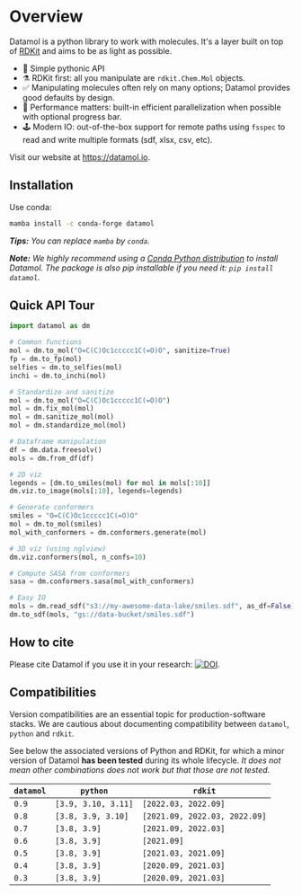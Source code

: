 # Overview

Datamol is a python library to work with molecules. It's a layer built on top of [RDKit](https://www.rdkit.org/) and aims to be as light as possible.

- 🐍 Simple pythonic API
- ⚗️ RDKit first: all you manipulate are `rdkit.Chem.Mol` objects.
- ✅ Manipulating molecules often rely on many options; Datamol provides good defaults by design.
- 🧠 Performance matters: built-in efficient parallelization when possible with optional progress bar.
- 🕹️ Modern IO: out-of-the-box support for remote paths using `fsspec` to read and write multiple formats (sdf, xlsx, csv, etc).

Visit our website at https://datamol.io.

## Installation

Use conda:

```bash
mamba install -c conda-forge datamol
```

_**Tips:** You can replace `mamba` by `conda`._

_**Note:** We highly recommend using a [Conda Python distribution](https://github.com/conda-forge/miniforge) to install Datamol. The package is also pip installable if you need it: `pip install datamol`._

## Quick API Tour

```python
import datamol as dm

# Common functions
mol = dm.to_mol("O=C(C)Oc1ccccc1C(=O)O", sanitize=True)
fp = dm.to_fp(mol)
selfies = dm.to_selfies(mol)
inchi = dm.to_inchi(mol)

# Standardize and sanitize
mol = dm.to_mol("O=C(C)Oc1ccccc1C(=O)O")
mol = dm.fix_mol(mol)
mol = dm.sanitize_mol(mol)
mol = dm.standardize_mol(mol)

# Dataframe manipulation
df = dm.data.freesolv()
mols = dm.from_df(df)

# 2D viz
legends = [dm.to_smiles(mol) for mol in mols[:10]]
dm.viz.to_image(mols[:10], legends=legends)

# Generate conformers
smiles = "O=C(C)Oc1ccccc1C(=O)O"
mol = dm.to_mol(smiles)
mol_with_conformers = dm.conformers.generate(mol)

# 3D viz (using nglview)
dm.viz.conformers(mol, n_confs=10)

# Compute SASA from conformers
sasa = dm.conformers.sasa(mol_with_conformers)

# Easy IO
mols = dm.read_sdf("s3://my-awesome-data-lake/smiles.sdf", as_df=False)
dm.to_sdf(mols, "gs://data-bucket/smiles.sdf")
```

## How to cite

Please cite Datamol if you use it in your research: [![DOI](https://zenodo.org/badge/341603042.svg)](https://zenodo.org/badge/latestdoi/341603042).

## Compatibilities

Version compatibilities are an essential topic for production-software stacks. We are cautious about documenting compatibility between `datamol`, `python` and `rdkit`.

See below the associated versions of Python and RDKit, for which a minor version of Datamol **has been tested** during its whole lifecycle. _It does not mean other combinations does not work but that those are not tested._

| `datamol` | `python`            | `rdkit`                       |
| --------- | ------------------- | ----------------------------- |
| `0.9`     | `[3.9, 3.10, 3.11]` | `[2022.03, 2022.09]`          |
| `0.8`     | `[3.8, 3.9, 3.10]`  | `[2021.09, 2022.03, 2022.09]` |
| `0.7`     | `[3.8, 3.9]`        | `[2021.09, 2022.03]`          |
| `0.6`     | `[3.8, 3.9]`        | `[2021.09]`                   |
| `0.5`     | `[3.8, 3.9]`        | `[2021.03, 2021.09]`          |
| `0.4`     | `[3.8, 3.9]`        | `[2020.09, 2021.03]`          |
| `0.3`     | `[3.8, 3.9]`        | `[2020.09, 2021.03]`          |
